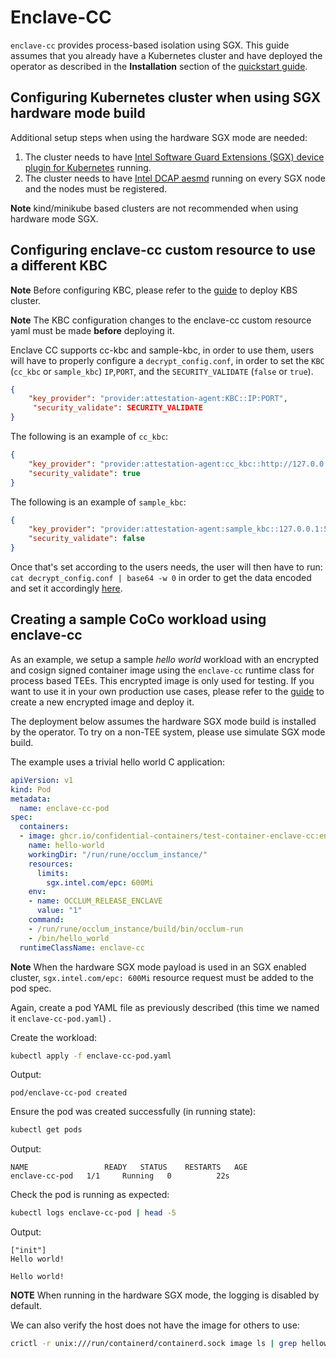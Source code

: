 # Enclave-CC

`enclave-cc` provides process-based isolation using SGX.
This guide assumes that you already have a Kubernetes cluster
and have deployed the operator as described in the **Installation**
section of the [quickstart guide](../quickstart.md).

## Configuring Kubernetes cluster when using SGX hardware mode build

Additional setup steps when using the hardware SGX mode are needed:

1. The cluster needs to have [Intel Software Guard Extensions (SGX) device plugin for Kubernetes](
https://intel.github.io/intel-device-plugins-for-kubernetes/cmd/sgx_plugin/README.html#prerequisites) running.
1. The cluster needs to have [Intel DCAP aesmd](
https://github.com/intel/SGXDataCenterAttestationPrimitives) running on every SGX node and the nodes must be registered.

**Note** kind/minikube based clusters are not recommended when using hardware mode SGX.

## Configuring enclave-cc custom resource to use a different KBC

**Note** Before configuring KBC, please refer to the
[guide](../quickstart.md#deploy-and-configure-tenant-side-coco-key-broker-system-cluster) to deploy KBS cluster.

**Note** The KBC configuration changes to the enclave-cc custom resource yaml 
must be made **before** deploying it. 

Enclave CC supports cc-kbc and sample-kbc, in order to use them, users will have to
properly configure a `decrypt_config.conf`, in order to set the `KBC` (`cc_kbc`
or `sample_kbc`) `IP`,`PORT`, and the `SECURITY_VALIDATE` (`false` or  `true`).

```json
{
    "key_provider": "provider:attestation-agent:KBC::IP:PORT",
     "security_validate": SECURITY_VALIDATE
}
```

The following is an example of `cc_kbc`:

```json
{
    "key_provider": "provider:attestation-agent:cc_kbc::http://127.0.0.1:8080",
    "security_validate": true
}
```
The following is an example of `sample_kbc`:

```json
{
    "key_provider": "provider:attestation-agent:sample_kbc::127.0.0.1:50000",
    "security_validate": false
}
```

Once that's set according to the users needs, the user will then have to run:
`cat decrypt_config.conf | base64 -w 0` in order to get the data encoded and
set it accordingly [here](https://github.com/confidential-containers/operator/blob/6f241fbc056f0a5d9e1bd2c10b2cedc0782b99ff/config/samples/enclave-cc/base/ccruntime-enclave-cc.yaml#L124).

## Creating a sample CoCo workload using enclave-cc

As an example, we setup a sample *hello world*
workload with an encrypted and cosign signed container image using the `enclave-cc` runtime class for process based TEEs. 
This encrypted image is only used for testing. 
If you want to use it in your own production use cases, please refer to
the [guide](../quickstart.md#encrypting-an-image) to create a new encrypted image and deploy it.

The deployment below assumes the hardware SGX mode build is installed by the operator. To try on a non-TEE system, please
use simulate SGX mode build.

The example uses a trivial hello world C application:
```yaml
apiVersion: v1
kind: Pod
metadata:
  name: enclave-cc-pod
spec:
  containers:
  - image: ghcr.io/confidential-containers/test-container-enclave-cc:encrypted
    name: hello-world
    workingDir: "/run/rune/occlum_instance/"
    resources:
      limits:
        sgx.intel.com/epc: 600Mi
    env:
    - name: OCCLUM_RELEASE_ENCLAVE
      value: "1"
    command:
    - /run/rune/occlum_instance/build/bin/occlum-run
    - /bin/hello_world
  runtimeClassName: enclave-cc

```

**Note** When the hardware SGX mode payload is used in an SGX enabled cluster, `sgx.intel.com/epc: 600Mi`
resource request must be added to the pod spec.

Again, create a pod YAML file as previously described (this time we named it `enclave-cc-pod.yaml`) .

Create the workload:
```sh
kubectl apply -f enclave-cc-pod.yaml
```
Output:
```
pod/enclave-cc-pod created
```

Ensure the pod was created successfully (in running state):
```sh
kubectl get pods
```
Output:
```
NAME                 READY   STATUS    RESTARTS   AGE
enclave-cc-pod   1/1     Running   0          22s
```

Check the pod is running as expected:
```sh
kubectl logs enclave-cc-pod | head -5
```
Output:
```
["init"]
Hello world!

Hello world!

```

**NOTE** When running in the hardware SGX mode, the logging is disabled
by default.

We can also verify the host does not have the image for others to use:
```sh
crictl -r unix:///run/containerd/containerd.sock image ls | grep helloworld_enc
```
